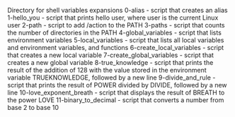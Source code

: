 Directory for shell variables expansions
0-alias - script that creates an alias
1-hello_you - script that prints hello user, where user is the current Linux user
2-path - script to add /action to the PATH
3-paths - script that counts the number of directories in the PATH
4-global_variables - script that lists environment variables
5-local_variables - script that lists all local variables and environment variables, and functions
6-create_local_variables - script that creates a new local variable
7-create_global_variables - script that creates a new global variable
8-true_knowledge - script that prints the result of the addition of 128 with the value stored in the environment variable TRUEKNOWLEDGE, followed by a new line
9-divide_and_rule - script that prints the result of POWER divided by DIVIDE, followed by a new line
10-love_exponent_breath - script that displays the result of BREATH to the power LOVE
11-binary_to_decimal - script that converts a number from base 2 to base 10
